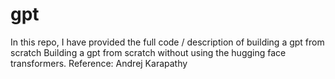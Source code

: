 # gpt
In this repo, I have provided the full code / description of building a gpt from scratch
Building a gpt from scratch without using the hugging face transformers.
Reference: Andrej Karapathy
